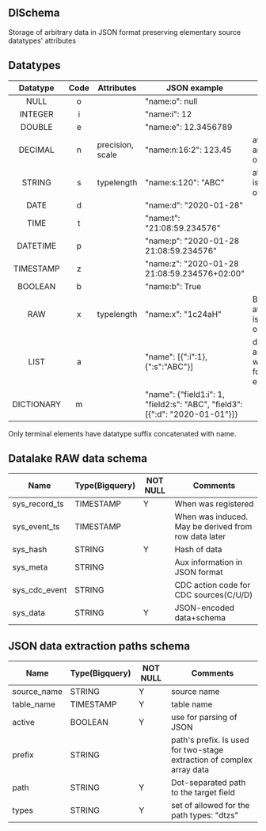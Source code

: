 ## DlSchema

Storage of arbitrary data in JSON format preserving elementary source datatypes' attributes

## Datatypes

| Datatype | Code | Attributes | JSON example | note |
| :---: | :---: | --- | --- | --- |
| NULL | o | | "name:o": null | |
| INTEGER | i | | "name:i": 12 | |
| DOUBLE | e | | "name:e": 12.3456789 | |
| DECIMAL | n | precision, scale | "name:n:16:2": 123.45 | attributes are optional |
| STRING | s | typelength | "name:s:120": "ABC" | attribute is optional |
| DATE | d | | "name:d": "2020-01-28" | |
| TIME | t | | "name:t": "21:08:59.234576" | |
| DATETIME | p | | "name:p": "2020-01-28 21:08:59.234576" | |
| TIMESTAMP | z | | "name:z": "2020-01-28 21:08:59.234576+02:00" | |
| BOOLEAN | b | | "name:b": True | |
| RAW | x | typelength | "name:x": "1c24aH"| BASE64, attribute is optional |
| LIST | a | | "name": [{":i":1}, {":s":"ABC"}] | dictionary as wrapper for elements |
| DICTIONARY | m | | "name": {"field1:i": 1, "field2:s": "ABC", "field3": [{":d": "2020-01-01"}]} | |

Only terminal elements have datatype suffix concatenated with name.

## Datalake RAW data schema

| Name | Type(Bigquery) | NOT NULL | Comments |
| --- | --- | --- | --- |
| sys_record_ts | TIMESTAMP | Y | When was registered |
| sys_event_ts | TIMESTAMP | | When was induced. May be derived from row data later |
| sys_hash | STRING | Y | Hash of data |
| sys_meta | STRING | | Aux information in JSON format |
| sys_cdc_event | STRING | | CDC action code for CDC sources(C/U/D) |
| sys_data | STRING | Y | JSON-encoded data+schema | 

## JSON data extraction paths schema

| Name | Type(Bigquery) | NOT NULL | Comments |
| --- | --- | --- | --- |
| source_name | STRING | Y | source name |
| table_name | TIMESTAMP | Y | table name |
| active | BOOLEAN | Y | use for parsing of JSON |
| prefix | STRING | | path's prefix. Is used for two-stage extraction of complex array data |
| path | STRING | Y | Dot-separated path to the target field |
| types | STRING | Y | set of allowed for the path types: "dtzs" |
